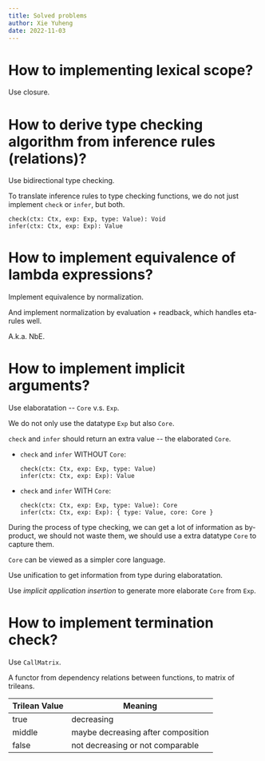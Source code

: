 ```yaml
---
title: Solved problems
author: Xie Yuheng
date: 2022-11-03
---
```


# How to implementing lexical scope?

Use closure.

# How to derive type checking algorithm from inference rules (relations)?

Use bidirectional type checking.

To translate inference rules to type checking functions,
we do not just implement `check` or `infer`, but both.

```
check(ctx: Ctx, exp: Exp, type: Value): Void
infer(ctx: Ctx, exp: Exp): Value
```

# How to implement equivalence of lambda expressions?

Implement equivalence by normalization.

And implement normalization by evaluation + readback,
which handles eta-rules well.

A.k.a. NbE.

# How to implement implicit arguments?

Use elaboratation -- `Core` v.s. `Exp`.

We do not only use the datatype `Exp` but also `Core`.

`check` and `infer` should return an extra value -- the elaborated `Core`.

- `check` and `infer` WITHOUT `Core`:

  ```
  check(ctx: Ctx, exp: Exp, type: Value)
  infer(ctx: Ctx, exp: Exp): Value
  ```

- `check` and `infer` WITH `Core`:

  ```
  check(ctx: Ctx, exp: Exp, type: Value): Core
  infer(ctx: Ctx, exp: Exp): { type: Value, core: Core }
  ```

During the process of type checking, we can get a lot of information as by-product,
we should not waste them, we should use a extra datatype `Core` to capture them.

`Core` can be viewed as a simpler core language.

Use unification to get information from type during elaboratation.

Use _implicit application insertion_ to generate more elaborate `Core` from `Exp`.

# How to implement termination check?

Use `CallMatrix`.

A functor from dependency relations between functions,
to matrix of trileans.

| Trilean Value | Meaning                            |
| ------------- | ---------------------------------- |
| true          | decreasing                         |
| middle        | maybe decreasing after composition |
| false         | not decreasing or not comparable   |
